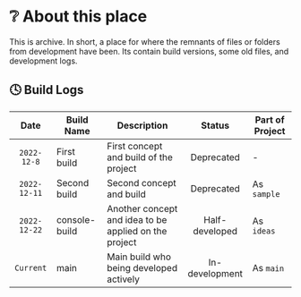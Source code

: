 # ❔ About this place
This is archive. In short, a place for where the remnants of files or folders from development have been. Its contain build versions, some old files, and development logs.

## 🕓 Build Logs
| Date | Build Name | Description | Status | Part of Project
| :--: | -- | -- | :--: | --
| `2022-12-8` | First build | First concept and build of the project | Deprecated | -
| `2022-12-11` | Second build | Second concept and build | Deprecated | As `sample`
| `2022-12-22` | console-build | Another concept and idea to be applied on the project | Half-developed | As `ideas`
| `Current` | main | Main build who being developed actively | In-development | As `main`